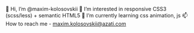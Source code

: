 👋 Hi, I’m @maxim-kolosovskii
👀 I’m interested in responsive CSS3 (scss/less) + semantic HTML5
🌱 I’m currently learning css animation, js
📫 How to reach me - maxim.kolosovskii@azati.com
